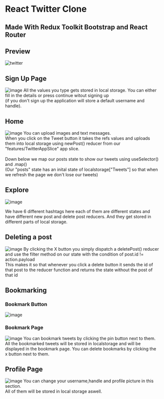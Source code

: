 # React Twitter Clone
## Made With Redux Toolkit Bootstrap and React Router
## Preview
![twitter](https://user-images.githubusercontent.com/116850173/200340896-74105c2f-3d89-491a-84fc-dd1a0eb78cc5.gif)


## Sign Up Page
![image](https://user-images.githubusercontent.com/116850173/200341742-57a1eed4-83f0-4853-8e60-7aa498eee3c7.png)
All the values you type gets stored in local storage. You can either fill in the details or press continue witout signing up 
<br>
(if you don't sign up the application will store a default username and handle).

## Home
![image](https://user-images.githubusercontent.com/116850173/200343587-c2ce9ee5-e605-45da-af77-8c0ea696ee10.png)
You can upload images and text messages.
<br> When you click on the Tweet button it takes the refs values and uploads them into local storage using newPost() reducer from our "features/TwitterAppSlice" app slice.
<br>
<br>Down below we map our posts state to show our tweets using useSelector() and .map()<br> 
(Our "posts" state has an inital state of localstorage["Tweets"] so that when we refresh the page we don't lose our tweets)

## Explore
![image](https://user-images.githubusercontent.com/116850173/200345467-a4ccf90f-e179-4d71-adc0-bfc0cdd29115.png)

We have 6 different hashtags here each of them are different states and have different new post and delete post reducers.
And they get stored in different parts of local storage.

## Deleting a post
![image](https://user-images.githubusercontent.com/116850173/200346167-8e4a7778-fe8a-4f4f-8faf-48ded46fb6f0.png)
By clicking the X button you simply dispatch a deletePost() reducer and use the filter method on our state with the condition of post.id != action.payload
<br> This makes it so that whenever you click a delete button it sends the id of that post to the reducer function and returns the state without the post of that id

## Bookmarking
### Bookmark Button
![image](https://user-images.githubusercontent.com/116850173/200347781-cf781234-c20e-44f8-a1d5-70c4c37d8d84.png)
### Bookmark Page
![image](https://user-images.githubusercontent.com/116850173/200347213-2d491acb-56b2-466a-b2c8-c3ed0eb3f9c5.png)
You can bookmark tweets by clicking the pin button next to them. All the bookmarked tweets will be stored in localstorage and will be displayed in the bookmark page.
You can delete bookmarks by clicking the x button next to them.
## Profile Page
![image](https://user-images.githubusercontent.com/116850173/200348180-346b7ae5-ada7-4528-bc03-96033fde12dd.png)
You can change your username,handle and profile picture in this section.
<br> All of them will be stored in local storage aswell.

